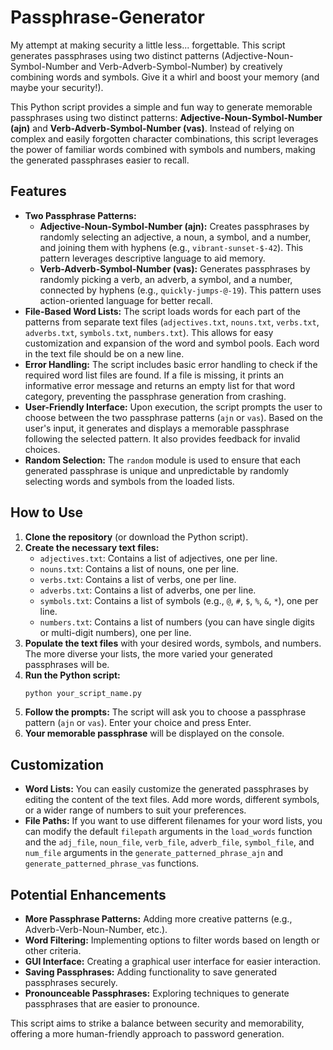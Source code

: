 # Passphrase-Generator

My attempt at making security a little less... forgettable. This script generates passphrases using two distinct patterns (Adjective-Noun-Symbol-Number and Verb-Adverb-Symbol-Number) by creatively combining words and symbols. Give it a whirl and boost your memory (and maybe your security!).

This Python script provides a simple and fun way to generate memorable passphrases using two distinct patterns: **Adjective-Noun-Symbol-Number (ajn)** and **Verb-Adverb-Symbol-Number (vas)**. Instead of relying on complex and easily forgotten character combinations, this script leverages the power of familiar words combined with symbols and numbers, making the generated passphrases easier to recall.

## Features

* **Two Passphrase Patterns:**
    * **Adjective-Noun-Symbol-Number (ajn):** Creates passphrases by randomly selecting an adjective, a noun, a symbol, and a number, and joining them with hyphens (e.g., `vibrant-sunset-$-42`). This pattern leverages descriptive language to aid memory.
    * **Verb-Adverb-Symbol-Number (vas):** Generates passphrases by randomly picking a verb, an adverb, a symbol, and a number, connected by hyphens (e.g., `quickly-jumps-@-19`). This pattern uses action-oriented language for better recall.
* **File-Based Word Lists:** The script loads words for each part of the patterns from separate text files (`adjectives.txt`, `nouns.txt`, `verbs.txt`, `adverbs.txt`, `symbols.txt`, `numbers.txt`). This allows for easy customization and expansion of the word and symbol pools. Each word in the text file should be on a new line.
* **Error Handling:** The script includes basic error handling to check if the required word list files are found. If a file is missing, it prints an informative error message and returns an empty list for that word category, preventing the passphrase generation from crashing.
* **User-Friendly Interface:** Upon execution, the script prompts the user to choose between the two passphrase patterns (`ajn` or `vas`). Based on the user's input, it generates and displays a memorable passphrase following the selected pattern. It also provides feedback for invalid choices.
* **Random Selection:** The `random` module is used to ensure that each generated passphrase is unique and unpredictable by randomly selecting words and symbols from the loaded lists.

## How to Use

1.  **Clone the repository** (or download the Python script).
2.  **Create the necessary text files:**
    * `adjectives.txt`: Contains a list of adjectives, one per line.
    * `nouns.txt`: Contains a list of nouns, one per line.
    * `verbs.txt`: Contains a list of verbs, one per line.
    * `adverbs.txt`: Contains a list of adverbs, one per line.
    * `symbols.txt`: Contains a list of symbols (e.g., `@`, `#`, `$`, `%`, `&`, `*`), one per line.
    * `numbers.txt`: Contains a list of numbers (you can have single digits or multi-digit numbers), one per line.
3.  **Populate the text files** with your desired words, symbols, and numbers. The more diverse your lists, the more varied your generated passphrases will be.
4.  **Run the Python script:**
    ```bash
    python your_script_name.py
    ```
5.  **Follow the prompts:** The script will ask you to choose a passphrase pattern (`ajn` or `vas`). Enter your choice and press Enter.
6.  **Your memorable passphrase** will be displayed on the console.

## Customization

* **Word Lists:** You can easily customize the generated passphrases by editing the content of the text files. Add more words, different symbols, or a wider range of numbers to suit your preferences.
* **File Paths:** If you want to use different filenames for your word lists, you can modify the default `filepath` arguments in the `load_words` function and the `adj_file`, `noun_file`, `verb_file`, `adverb_file`, `symbol_file`, and `num_file` arguments in the `generate_patterned_phrase_ajn` and `generate_patterned_phrase_vas` functions.

## Potential Enhancements

* **More Passphrase Patterns:** Adding more creative patterns (e.g., Adverb-Verb-Noun-Number, etc.).
* **Word Filtering:** Implementing options to filter words based on length or other criteria.
* **GUI Interface:** Creating a graphical user interface for easier interaction.
* **Saving Passphrases:** Adding functionality to save generated passphrases securely.
* **Pronounceable Passphrases:** Exploring techniques to generate passphrases that are easier to pronounce.

This script aims to strike a balance between security and memorability, offering a more human-friendly approach to password generation.
